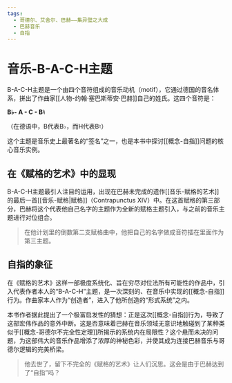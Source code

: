 ```yaml
---
tags:
  - 哥德尔、艾舍尔、巴赫——集异璧之大成
  - 巴赫音乐
  - 自指
---
```


# 音乐-B-A-C-H主题

B-A-C-H主题是一个由四个音符组成的音乐动机（motif），它通过德国的音名体系，拼出了作曲家[[人物-约翰·塞巴斯蒂安·巴赫]]自己的姓氏。这四个音符是：

**B♭- A - C - B♮**

（在德语中，B代表B♭，而H代表B♮）

这个主题是音乐史上最著名的“签名”之一，也是本书中探讨[[概念-自指]]问题的核心音乐实例。

## 在《赋格的艺术》中的显现

B-A-C-H主题最引人注目的运用，出现在巴赫未完成的遗作[[音乐-赋格的艺术]]的最后一首[[音乐-赋格|赋格]]（Contrapunctus XIV）中。在这首赋格的第三部分，巴赫将这个代表他自己名字的主题作为全新的赋格主题引入，与之前的音乐主题进行对位组合。

> 在他计划里的倒数第二支赋格曲中，他把自己的名字做成音符插在里面作为第三主题。

## 自指的象征

在《赋格的艺术》这样一部极度系统化、旨在穷尽对位法所有可能性的作品中，引入代表作者本人的“B-A-C-H”主题，是一次深刻的、在音乐中实现的[[概念-自指]]行为。作曲家本人作为“创造者”，进入了他所创造的“形式系统”之内。

本书作者据此提出了一个极富启发性的猜想：正是这次[[概念-自指]]行为，导致了这部宏伟作品的意外中断。这是否意味着巴赫在音乐领域无意识地触碰到了某种类似于[[概念-哥德尔不完全性定理]]所揭示的系统内在局限性？这个悬而未决的问题，为这部伟大的音乐作品增添了浓厚的神秘色彩，并使其成为连接巴赫音乐与哥德尔逻辑的完美桥梁。

> 他去世了，留下不完全的《赋格的艺术》让人们沉思。这会是由于巴赫达到了“自指”吗？
